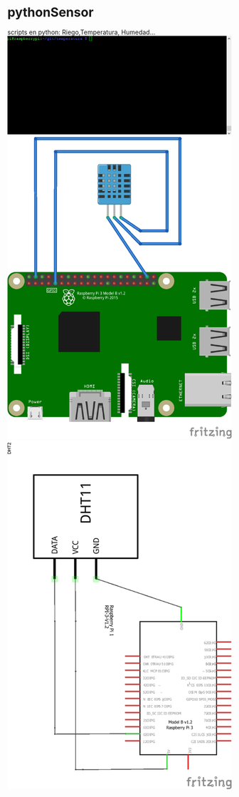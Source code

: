 # pythonSensor
scripts en python: Riego,Temperatura, Humedad...
![](runtemp.gif)
![](CircuitoDHT11.png)
![](CircuitoDHT11-schema.png)
